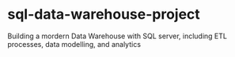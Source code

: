 # sql-data-warehouse-project
Building a mordern Data Warehouse with SQL server, including ETL processes, data modelling, and analytics
